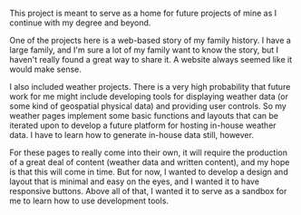 

This project is meant to serve as a home for future projects of mine as I continue with my degree and beyond.

One of the projects here is a web-based story of my family history. I have a large family, and I'm sure a lot of my family want to know the story, but I haven't really found a great way to share it. A website always seemed like it would make sense.

I also included weather projects. There is a very high probability that future work for me might include developing tools for displaying weather data (or some kind of geospatial physical data) and providing user controls. So my weather pages implement some basic functions and layouts that can be iterated upon to develop a future platform for hosting in-house weather data. I have to learn how to generate in-house data still, however.

For these pages to really come into their own, it will require the production of a great deal of content (weather data and written content), and my hope is that this will come in time. But for now, I wanted to develop a design and layout that is minimal and easy on the eyes, and I wanted it to have responsive buttons. Above all of that, I wanted it to serve as a sandbox for me to learn how to use development tools.
